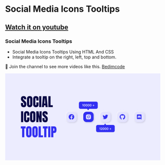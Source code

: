 # Social Media Icons Tooltips
## [Watch it on youtube](https://youtu.be/C03eRxMrYB0)
### Social Media Icons Tooltips

- Social Media Icons Tooltips Using HTML And CSS
- Integrate a tooltip on the right, left, top and bottom.

💙 Join the channel to see more videos like this. [Bedimcode](https://www.youtube.com/@Bedimcode)

![preview img](/preview.png)
